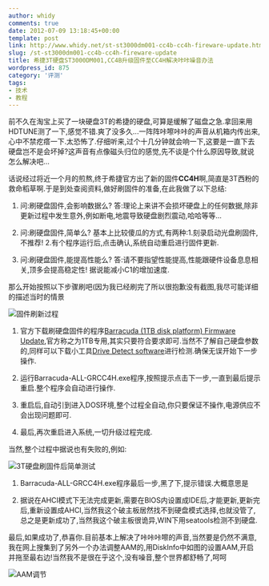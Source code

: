 ```yaml
---
author: whidy
comments: true
date: 2012-07-09 13:18:45+00:00
template: post
link: http://www.whidy.net/st-st3000dm001-cc4b-cc4h-fireware-update.html
slug: /st-st3000dm001-cc4b-cc4h-fireware-update
title: 希捷3T硬盘ST3000DM001,CC4B升级固件至CC4H解决咔咔噪音办法
wordpress_id: 875
category: '评测'
tags:
- 技术
- 教程
---
```


前不久在淘宝上买了一块硬盘3T的希捷的硬盘,可算是缓解了磁盘之急.拿回来用HDTUNE测了一下,感觉不错.爽了没多久...一阵阵咔嚓咔咔的声音从机箱内传出来,心中不禁疙瘩一下.太恐怖了.仔细听来,过个十几分钟就会响一下,这要是一直下去硬盘岂不是会坏掉?这声音有点像磁头归位的感觉,先不谈是个什么原因导致,就说怎么解决吧...

话说经过将近一个月的煎熬,终于希捷官方出了新的固件**CC4H**啊,简直是3T西粉的救命稻草啊.于是到处查阅资料,做好刷固件的准备,在此我做了以下总结:



	
  1. 问:刷硬盘固件,会影响数据么?
答:理论上来讲不会损坏硬盘上的任何数据,除非更新过程中发生意外,例如断电,地震导致硬盘剧烈震动,哈哈等等...

	
  2. 问:刷硬盘固件,简单么?
基本上比较傻瓜的方式,有两种:1.刻录启动光盘刷固件,不推荐! 2.有个程序运行后,点击确认,系统自动重启进行固件更新.

	
  3. 问:刷硬盘固件,能提高性能么?
答:请不要指望性能提高,性能跟硬件设备息息相关,顶多会提高稳定性! 据说能减小C1的增加速度.


那么开始按照以下步骤刷吧(因为我已经刷完了所以很抱歉没有截图,我尽可能详细的描述当时的情景

![固件刷新过程](/wp-content/uploads/2012/07/fw-update-400x223.jpg)



	
  1. 官方下载刷硬盘固件的程序[Barracuda (1TB disk platform) Firmware Update](http://knowledge.seagate.com/articles/en_US/FAQ/223651en),官方称之为1TB专用,其实只要符合要求即可.当然不了解自己硬盘参数的,同样可以下载小工具[Drive Detect software](http://support.seagate.com/firmware/drive_config.html)进行检测.确保无误开始下一步操作.

	
  2. 运行Barracuda-ALL-GRCC4H.exe程序,按照提示点击下一步,一直到最后提示重启.整个程序会自动进行操作.

	
  3. 重启后,自动引到进入DOS环境,整个过程全自动,你只要保证不操作,电源供应不会出现问题即可.

	
  4. 最后,再次重启进入系统,一切升级过程完成.




当然,整个过程中据说也有失败的,例如:






![3T硬盘刷固件后简单测试](/wp-content/uploads/2012/07/st_fw_update.jpg)







	
  1. Barracuda-ALL-GRCC4H.exe程序最后一步,黑了下,提示错误.大概意思是

	
  2. 据说在AHCI模式下无法完成更新,需要在BIOS内设置成IDE后,才能更新,更新完后,重新设置成AHCI,当然我这个破主板居然找不到硬盘模式选择,也就没管了,总之是更新成功了,当然我这个破主板很诡异,WIN下用seatools检测不到硬盘.


最后,如果成功了,恭喜你.目前基本上解决了咔咔咔嚓的声音,当然要是仍然不满意,我在网上搜集到了另外一个办法调整AAM的,用DiskInfo中如图的设置AAM,开启并拖至最右边!当然我不是很在乎这个,没有噪音,整个世界都舒畅了,呵呵

![AAM调节](/wp-content/uploads/2012/07/AAM-400x364.jpg)
